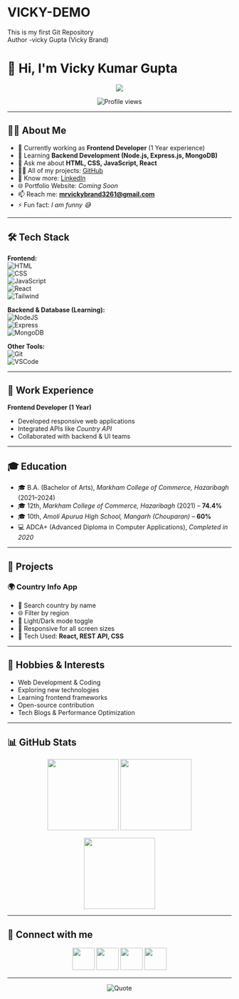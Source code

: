 # VICKY-DEMO
This is my first Git Repository 
<br>
Author -vicky Gupta (Vicky Brand)
# 👋 Hi, I'm Vicky Kumar Gupta  
<p align="center">
   <img src="https://readme-typing-svg.demolab.com?font=Roboto+Slab&color=%237E3ACE&size=30&center=true&vCenter=true&width=550&duration=2000&pause=1000&lines=Frontend+Developer;MERN+Stack+Learner;Open+Source+Explorer;Tech+Enthusiast" />
</p>

<p align="center">
  <img src="https://komarev.com/ghpvc/?username=Vicky-Gupta-dev&label=Profile%20views&color=0e75b6&style=flat" alt="Profile views"/>
</p>

---

## 🙋‍♂️ About Me  
- 🔭 Currently working as **Frontend Developer** (1 Year experience)  
- 🌱 Learning **Backend Development (Node.js, Express.js, MongoDB)**  
- 💬 Ask me about **HTML, CSS, JavaScript, React**  
- 👨‍💻 All of my projects: [GitHub](https://github.com/Vicky-Gupta-dev)  
- 📄 Know more: [LinkedIn](https://in.linkedin.com/in/vicky-kumar-gupta-03344b352)  
- 🌐 Portfolio Website: *Coming Soon*  
- 📫 Reach me: **mrvickybrand3261@gmail.com**  
- ⚡ Fun fact: *I am funny 😅*  

---

## 🛠️ Tech Stack  

**Frontend:**  
![HTML](https://img.shields.io/badge/HTML-orange?style=for-the-badge&logo=html5)  
![CSS](https://img.shields.io/badge/CSS-blue?style=for-the-badge&logo=css3&logoColor=white)  
![JavaScript](https://img.shields.io/badge/JavaScript-yellow?style=for-the-badge&logo=javascript)  
![React](https://img.shields.io/badge/React-20232A?style=for-the-badge&logo=react&logoColor=61DAFB)  
![Tailwind](https://img.shields.io/badge/Tailwind_CSS-38B2AC?style=for-the-badge&logo=tailwind-css&logoColor=white)  

**Backend & Database (Learning):**  
![NodeJS](https://img.shields.io/badge/Node.js-339933?style=for-the-badge&logo=nodedotjs&logoColor=white)  
![Express](https://img.shields.io/badge/Express.js-black?style=for-the-badge&logo=express&logoColor=white)  
![MongoDB](https://img.shields.io/badge/MongoDB-4EA94B?style=for-the-badge&logo=mongodb&logoColor=white)  

**Other Tools:**  
![Git](https://img.shields.io/badge/Git-E44C30?style=for-the-badge&logo=git&logoColor=white)  
![VSCode](https://img.shields.io/badge/VS%20Code-blue?style=for-the-badge&logo=visual-studio-code&logoColor=white)  

---

## 💼 Work Experience  
**Frontend Developer (1 Year)**  
- Developed responsive web applications  
- Integrated APIs like *Country API*  
- Collaborated with backend & UI teams  

---

## 🎓 Education  
- 🎓 B.A. (Bachelor of Arts), *Markham College of Commerce, Hazaribagh* (2021–2024)  
- 🎓 12th, *Markham College of Commerce, Hazaribagh* (2021) – **74.4%**  
- 🎓 10th, *Amoli Apurua High School, Mangarh (Chouparan)* – **60%**  
- 💻 ADCA+ (Advanced Diploma in Computer Applications), *Completed in 2020*  

---

## 🚀 Projects  

### 🌍 Country Info App  
- 🔎 Search country by name  
- 🌐 Filter by region  
- 🌙 Light/Dark mode toggle  
- 📱 Responsive for all screen sizes  
- 🔗 Tech Used: **React, REST API, CSS**  

---

## 🎯 Hobbies & Interests  
- Web Development & Coding  
- Exploring new technologies  
- Learning frontend frameworks  
- Open-source contribution  
- Tech Blogs & Performance Optimization  

---

## 📊 GitHub Stats  

<p align="center">
   <img src="https://github-readme-stats.vercel.app/api?username=Vicky-Gupta-dev&show_icons=true&theme=tokyonight" height="160" />
   <img src="https://github-readme-streak-stats.herokuapp.com/?user=Vicky-Gupta-dev&theme=tokyonight" height="160" />
</p>  

<p align="center">
   <img src="https://github-readme-stats.vercel.app/api/top-langs/?username=Vicky-Gupta-dev&layout=compact&theme=tokyonight" height="160"/>
</p>  

---

## 🔗 Connect with me  
<p align="center">
   <a href="mailto:mrvickybrand3261@gmail.com"><img src="https://cdn.worldvectorlogo.com/logos/official-gmail-icon-2020-.svg" width="50"/></a>
   <a href="https://linkedin.com/in/vicky-kumar-gupta-03344b352"><img src="https://cdn.worldvectorlogo.com/logos/linkedin-icon-3.svg" width="50"/></a>
   <a href="https://instagram.com/guptaji_vicky"><img src="https://raw.githubusercontent.com/rahuldkjain/github-profile-readme-generator/master/src/images/icons/Social/instagram.svg" width="50"/></a>
   <a href="https://www.youtube.com/@mrjharkhandibabu"><img src="https://raw.githubusercontent.com/rahuldkjain/github-profile-readme-generator/master/src/images/icons/Social/youtube.svg" width="50"/></a>
</p>  

---

<p align="center">
  <img src="https://quotes-github-readme.vercel.app/api?type=horizontal&theme=tokyonight" alt="Quote"/>
</p>
